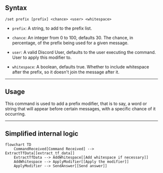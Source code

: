 ## Syntax
`/set prefix [prefix] <chance> <user> <whitespace>`

- `prefix`: A string, to add to the prefix list.

- `chance`: An integer from 0 to 100, defaults 30. The chance, in percentage, of the
            prefix being used for a given message.

- `user`: A valid Discord User, defaults to the user executing the command. User to
          apply this modifier to.

- `whitespace`: A boolean, defaults true. Whether to include whitespace after the
                prefix, so it doesn't join the message after it.

---

## Usage
This command is used to add a prefix modifier, that is to say, a word or string that
will appear before certain messages, with a specific chance of it occurring.

---

## Simplified internal logic
```mermaid
flowchart TD
    CommandReceived[Command Received] --> ExtractTfData[[extract_tf_data]]
    ExtractTfData --> AddWhitespace[[Add whitespace if necessary]]
    AddWhitespace --> ApplyModifier[[Apply the modifier]]
    ApplyModifier --> SendAnswer[[Send answer]]
```